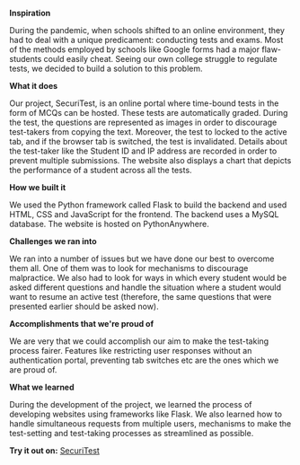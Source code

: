 **Inspiration**


During the pandemic, when schools shifted to an online environment, they had to deal with a unique predicament: conducting tests and exams. Most of the methods employed by schools like Google forms had a major flaw- students could easily cheat. Seeing our own college struggle to regulate tests, we decided to build a solution to this problem.

**What it does**


Our project, SecuriTest, is an online portal where time-bound tests in the form of MCQs can be hosted. These tests are automatically graded. During the test, the questions are represented as images in order to discourage test-takers from copying the text. Moreover, the test to locked to the active tab, and if the browser tab is switched, the test is invalidated. Details about the test-taker like the Student ID and IP address are recorded in order to prevent multiple submissions. The website also displays a chart that depicts the performance of a student across all the tests.

**How we built it**


We used the Python framework called Flask to build the backend and used HTML, CSS and JavaScript for the frontend. The backend uses a MySQL database. The website is hosted on PythonAnywhere.

**Challenges we ran into**


We ran into a number of issues but we have done our best to overcome them all. One of them was to look for mechanisms to discourage malpractice. We also had to look for ways in which every student would be asked different questions and handle the situation where a student would want to resume an active test (therefore, the same questions that were presented earlier should be asked now).

**Accomplishments that we're proud of**


We are very that we could accomplish our aim to make the test-taking process fairer. Features like restricting user responses without an authentication portal, preventing tab switches etc are the ones which we are proud of.

**What we learned**


During the development of the project, we learned the process of developing websites using frameworks like Flask. We also learned how to handle simultaneous requests from multiple users, mechanisms to make the test-setting and test-taking processes as streamlined as possible.

**Try it out on:**
[SecuriTest](http://www.securitest.pythonanywhere.com)
